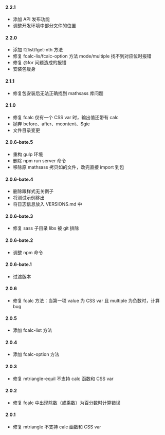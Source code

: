#### 2.2.1
  - 添加 API 发布功能
  - 调整开发环境中部分文件的位置
#### 2.2.0
  - 添加 f2list/fget-nth 方法
  - 修复 fcalc-lis/fcalc-option 方法 mode/multiple 找不到对应位时报错
  - 修复 @for 问题造成的报错
  - 安装包瘦身
#### 2.1.1
  - 修复包安装后无法正确找到 mathsass 库问题
#### 2.1.0
  - 修复 fcalc 仅有一个 CSS var 时，输出值还带有 calc
  - 抛弃 before、after、mcontent、$gie
  - 文件目录变更
#### 2.0.6-bate.5
  - 重构 gulp 环境
  - 删除 npm run server 命令
  - 移除原 mathsass 拷贝如的文件，改完直接 import 到包
#### 2.0.6-bate.4
  - 删除跟样式无关例子
  - 将测试示例移出
  - 将日志信息放入 VERSIONS.md 中
#### 2.0.6-bate.3
  - 修复 sass 子目录 libs 被 git 排除
#### 2.0.6-bate.2
  - 调整 npm 命令
#### 2.0.6-bate.1
  - 过渡版本
#### 2.0.6
  - 修复 fcalc 方法：当第一项 value 为 CSS var 且 multiple 为负数时，计算 bug
#### 2.0.5
  - 添加 fcalc-list 方法
#### 2.0.4
  - 添加 fcalc-option 方法
#### 2.0.3
  - 修复 mtriangle-equil 不支持 calc 函数和 CSS var
#### 2.0.2
  - 修复 fcalc 中出现除数（或乘数）为百分数时计算错误
#### 2.0.1
  - 修复 mtriangle 不支持 calc 函数和 CSS var